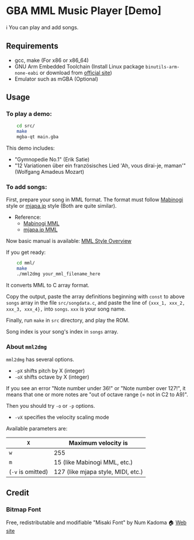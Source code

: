 # GBA MML Music Player \[Demo\]

:information_source: You can play and add songs.

## Requirements

- gcc, make (For x86 or x86_64)
- GNU Arm Embedded Toolchain (Install Linux package `binutils-arm-none-eabi` or download from [official site](https://developer.arm.com/tools-and-software/open-source-software/developer-tools/gnu-toolchain/gnu-rm/downloads))
- Emulator such as mGBA (Optional)

## Usage

### To play a demo:

```sh
    cd src/
    make
    mgba-qt main.gba
```

This demo includes:
- "Gymnopedie No.1" (Erik Satie)
- "12 Variationen über ein französisches Lied 'Ah, vous dirai-je, maman'" (Wolfgang Amadeus Mozart)

### To add songs:

First, prepare your song in MML format.
The format must follow
[Mabinogi](https://mabinogi.nexon.co.jp/) style
or
[mjapa.jp](https://music-school.mjapa.jp/) style (Both are quite similar).

- Reference:
    - [Mabinogi MML](https://wikiwiki.jp/mabinogi/%E9%9F%B3%E6%A5%BD/MML)
    - [mjapa.jp MML](https://music-school.mjapa.jp/mml_to_midi_converter.html#mml_image)

Now basic manual is available: [MML Style Overview](./mml/AboutMMLStyle.md)

If you get ready:

```sh
    cd mml/
    make
    ./mml2dmg your_mml_filename_here
```

It converts MML to C array format.

Copy the output, paste the array definitions beginning with `const` to above `songs` array in the file `src/songdata.c`,
and paste the line of `{xxx_1, xxx_2, xxx_3, xxx_4},` into `songs`.
`xxx` is your song name.

Finally, run `make` in `src` directory, and play the ROM.

Song index is your song's index in `songs` array.

### About `mml2dmg`

`mml2dmg` has several options.

- `-pX` shifts pitch by X (integer)
- `-oX` shifts octave by X (integer)

If you see an error "Note number under 36!" or "Note number over 127!",
it means that one or more notes are "out of octave range (= not in C2 to A9)".

Then you should try `-o` or `-p` options.

- `-vX` specifies the velocity scaling mode

Available parameters are:

| `X`               | Maximum velocity is                |
| ----------------- | ---------------------------------- |
| `w`               | 255                                |
| `m`               | 15 (like Mabinogi MML, etc.)       |
| (`-v` is omitted) | 127 (like mjapa style, MIDI, etc.) |

## Credit

### Bitmap Font

Free, redistributable and modifiable
"Misaki Font" by Num Kadoma :house: [Web site](https://littlelimit.net/misaki.htm)
